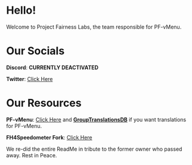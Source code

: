 # Hello!

Welcome to Project Fairness Labs, the team responsible for PF-vMenu.

# Our Socials
**Discord**: **CURRENTLY DEACTIVATED**

**Twitter**: [Click Here](https://twitter.com/PF_FiveM)

# Our Resources
**PF-vMenu**: [Click Here](https://github.com/ProjectFairnessLabs/PF-vMenu) and [**GroupTranslationsDB**](https://github.com/ProjectFairnessLabs/GroupTranslationDB) if you want translations for PF-vMenu.

**FH4Speedometer Fork**: [Click Here](https://github.com/ProjectFairnessLabs/fh4speedometer)

We re-did the entire ReadMe in tribute to the former owner who passed away. Rest in Peace.
